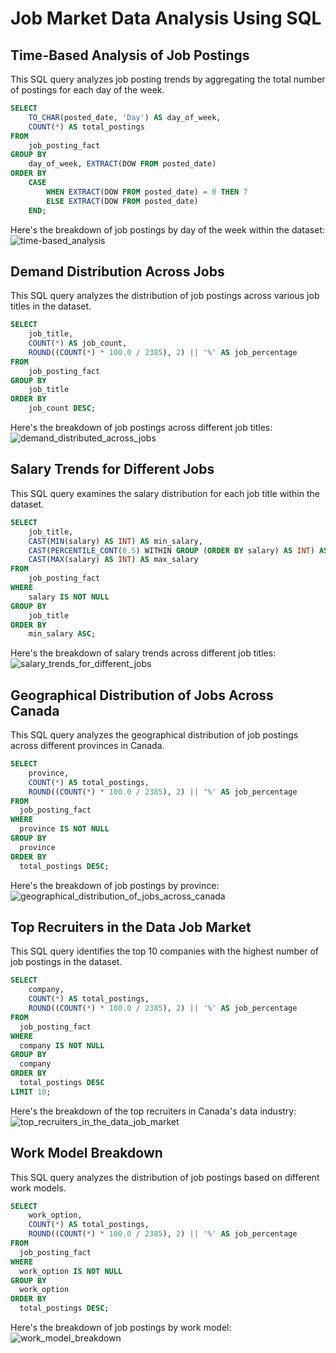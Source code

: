 # Job Market Data Analysis Using SQL

## Time-Based Analysis of Job Postings    
This SQL query analyzes job posting trends by aggregating the total number of postings for each day of the week.  

```sql
SELECT 
    TO_CHAR(posted_date, 'Day') AS day_of_week, 
    COUNT(*) AS total_postings
FROM 
    job_posting_fact
GROUP BY 
    day_of_week, EXTRACT(DOW FROM posted_date)
ORDER BY 
    CASE 
        WHEN EXTRACT(DOW FROM posted_date) = 0 THEN 7 
        ELSE EXTRACT(DOW FROM posted_date)
    END;
```

Here's the breakdown of job postings by day of the week within the dataset:  
![time-based_analysis](https://github.com/user-attachments/assets/106960be-82d9-44fb-b1d9-f58a8b4d3e8c)


## Demand Distribution Across Jobs  
This SQL query analyzes the distribution of job postings across various job titles in the dataset.  

```sql
SELECT 
    job_title, 
    COUNT(*) AS job_count,
    ROUND((COUNT(*) * 100.0 / 2385), 2) || '%' AS job_percentage 
FROM 
    job_posting_fact
GROUP BY 
    job_title
ORDER BY 
    job_count DESC;
```

Here's the breakdown of job postings across different job titles:  
![demand_distributed_across_jobs](https://github.com/user-attachments/assets/0488a902-87ea-4529-ad40-a661ac549865)

## Salary Trends for Different Jobs  
This SQL query examines the salary distribution for each job title within the dataset.  

```sql
SELECT 
    job_title, 
    CAST(MIN(salary) AS INT) AS min_salary, 
    CAST(PERCENTILE_CONT(0.5) WITHIN GROUP (ORDER BY salary) AS INT) AS median_salary,
    CAST(MAX(salary) AS INT) AS max_salary
FROM 
    job_posting_fact
WHERE 
    salary IS NOT NULL
GROUP BY 
    job_title
ORDER BY 
    min_salary ASC;
```

Here's the breakdown of salary trends across different job titles:  
![salary_trends_for_different_jobs](https://github.com/user-attachments/assets/392afe24-99ae-40d0-bc77-4a323720d981)

## Geographical Distribution of Jobs Across Canada  
This SQL query analyzes the geographical distribution of job postings across different provinces in Canada.  


```sql
SELECT 
    province,  
    COUNT(*) AS total_postings,
    ROUND((COUNT(*) * 100.0 / 2385), 2) || '%' AS job_percentage
FROM 
  job_posting_fact
WHERE 
  province IS NOT NULL
GROUP BY 
  province
ORDER BY 
  total_postings DESC;
```

Here's the breakdown of job postings by province:  
![geographical_distribution_of_jobs_across_canada](https://github.com/user-attachments/assets/2b856472-be1a-4126-a2b0-cee2565e3595)

## Top Recruiters in the Data Job Market  
This SQL query identifies the top 10 companies with the highest number of job postings in the dataset.  

```sql
SELECT 
    company,  
    COUNT(*) AS total_postings,
    ROUND((COUNT(*) * 100.0 / 2385), 2) || '%' AS job_percentage
FROM 
  job_posting_fact
WHERE 
  company IS NOT NULL
GROUP BY 
  company
ORDER BY 
  total_postings DESC
LIMIT 10;
```

Here's the breakdown of the top recruiters in Canada's data industry:  
![top_recruiters_in_the_data_job_market](https://github.com/user-attachments/assets/f852f1a3-ca14-4ace-a9df-4c7defd4f498)

## Work Model Breakdown  
This SQL query analyzes the distribution of job postings based on different work models.  

```sql
SELECT 
    work_option,  
    COUNT(*) AS total_postings,
    ROUND((COUNT(*) * 100.0 / 2385), 2) || '%' AS job_percentage
FROM 
  job_posting_fact
WHERE 
  work_option IS NOT NULL
GROUP BY 
  work_option
ORDER BY 
  total_postings DESC;
```

Here's the breakdown of job postings by work model:  
![work_model_breakdown](https://github.com/user-attachments/assets/4f293a0a-a9b7-43ed-b455-f5d7807f7401)
